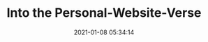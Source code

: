 ---
date: 2021-01-08 05:34:14
link:
  source: pocket
  source_url: https://getpocket.com
  text: Into the Personal-Website-Verse
  url: https://matthiasott.com/articles/into-the-personal-website-verse
source: pocket
syndicated:
- type: pocket
  url: https://matthiasott.com/articles/into-the-personal-website-verse
- type: mastodon
  url: https://mastodon.technology/users/roytang/statuses/105518492663699066
- type: twitter
  url: https://twitter.com/roytang/statuses/1347417842728148992/
title: Into the Personal-Website-Verse
---